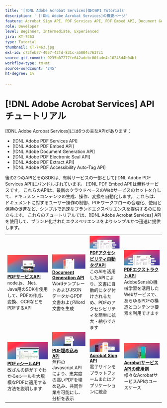 ```yaml
---
title: '[!DNL Adobe Acrobat Services]個のAPI Tutorials'
description: ' [!DNL Adobe Acrobat Services]の概要ページ'
feature: Acrobat Sign API, PDF Services API, PDF Embed API, Document Generation API, PDF Electronic Seal API, PDF Extract API, PDF Accessibility Auto-Tag API
role: Developer
level: Beginner, Intermediate, Experienced
jira: KT-7463
type: Tutorial
thumbnail: KT-7463.jpg
exl-id: c73feb77-4057-42fd-831c-a5004c7637c1
source-git-commit: 9235b07277fe642adebc00fade4c10245d4b04bf
workflow-type: tm+mt
source-wordcount: '245'
ht-degree: 1%

---
```


# [!DNL Adobe Acrobat Services] APIチュートリアル

[!DNL Adobe Acrobat Services]には6つの主なAPIがあります：

* [!DNL Adobe PDF Services API]
* [!DNL Adobe PDF Embed API]
* [!DNL Adobe Document Generation API]
* [!DNL Adobe PDF Electronic Seal API]
* [!DNL Adobe PDF Extract API]
* [!DNL Adobe PDF Accessibility Auto-Tag API]

後の2つのAPIとそのSDKは、有料サービスの一部として[!DNL Adobe PDF Services API]にバンドルされています。 [!DNL PDF Embed API]は無料サービスです。 これらのAPIは、最新のクラウドベースのWebサービスのセットを介して、ドキュメントコンテンツの生成、操作、変換を自動化します。 これらは、ドキュメントに対するユーザー操作の制御、PDFワークフローの合理化、使用と保持の促進など、シンプルで迅速なブランドエクスペリエンスを提供するのに役立ちます。 これらのチュートリアルでは、[!DNL Adobe Acrobat Services] APIを使用して、ブランド化されたエクスペリエンスをよりシンプルかつ迅速に提供します。

<table style="table-layout:fixed">
<tr>
  <td>
    <a href="pdfservices/overview-pdfservices.md">
      <img alt="PDFサービスAPI" src="assets/pdfservicescard.png" />
    </a>
    <div>
      <a href="pdfservices/overview-pdfservices.md"><strong>PDFサービスAPI</strong></a>
      </div>
      node.js、.Net、Java用のSDKを使用して、PDFの作成、変換、OCRなどをPDFするAPI
      <br>
  </td>
  <td>
    <a href="docgen/overview-docgen.md">
      <img alt="Document Generation API" src="assets/docgencard.png" />
    </a>
    <div>
      <a href="docgen/overview-docgen.md"><strong>Document Generation API</strong></a>
      </div>
      WordテンプレートおよびJSONデータからPDF文書およびWord文書を生成
      <br>
  </td>  
  <td>
    <a href="pdfaccessibility/overview-accessibility.md">
      <img alt="PDFアクセシビリティ自動タグ付けAPI" src="assets/PDFAccessibility.png" />
    </a>
    <div>
      <a href="pdfaccessibility/overview-accessibility.md"><strong>PDFアクセシビリティ自動タグAPI</strong></a>
      </div>
      このAIを活用したAPIにより、文書に自動的にタグ付けされるため、PDFのアクセシビリティを簡単に拡大・縮小できます
      <br>
  </td>
  <td>
    <a href="pdfaccessibility/overview-accessibility.md">
      <img alt="PDFエクストラクトAPI" src="assets/PDFAccessibility.png" />
    </a>
     <div>
      <a href="pdfaccessibility/overview-accessibility.md"><strong>PDFエクストラクトAPI</strong></a>
      </div>
      AdobeSensiの機械学習を活用したWebサービスで、あらゆるPDFの構造とコンテンツ要素を利用できます
      <br>
  </td>
</tr>
<tr>
  <td>
    <a href="pdfelectronicseal/overview-electronic-seal.md">
      <img alt="PDFeシールAPI" src="assets/PDFElectronicSeal.png" />
    </a>
    <div>
      <a href="pdfelectronicseal/overview-electronic-seal.md"><strong>PDF eシールAPI</strong></a>
      </div>
      改ざんの跡がすぐわかるeシールを大規模なPDFに適用する方法を説明します
      <br>
  </td>
  <td>
    <a href="pdfembed/overview-embed.md">
      <img alt="PDF埋め込みAPI" src="assets/pdfembedcard.png" />
    </a>
    <div>
      <a href="pdfembed/overview-embed.md"><strong>PDF埋め込みAPI</strong></a>
      </div>
      無料のJavascript APIにより、忠実度の高いPDFを埋め込み、共同作業を可能にし、分析を表示
      <br>
  </td>
  <td>
    <a href="acrobatsign/overview-sign.md">
      <img alt="Acrobat Sign API" src="assets/acrobatsigncard.png" />
    </a>
    <div>
      <a href="acrobatsign/overview-sign.md"><strong>Acrobat Sign API</strong></a>
      </div>
      電子サインをプラットフォームまたはアプリケーションに統合
      <br>
  </td>
   <td>
    <a href="usecases/overview-usecases.md">
      <img alt="AcrobatサービスAPIのユースケース" src="assets/usecasescard.png" />
    </a>
    <div>
      <a href="usecases/overview-usecases.md"><strong>AcrobatサービスAPIの使用例</strong></a>
      </div>
      様々なAcrobatサービスAPIのユースケース
      <br>
  </td>
</tr>
</table>

